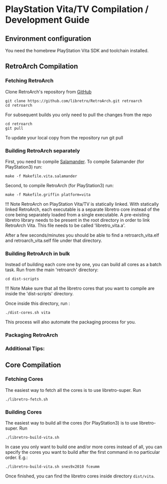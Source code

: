 # PlayStation Vita/TV Compilation / Development Guide

## Environment configuration

You need the homebrew PlayStation Vita SDK and toolchain installed.

## RetroArch Compilation

### Fetching RetroArch

Clone RetroArch's repository from [GitHub](https://github.com/libretro/RetroArch)

    git clone https://github.com/libretro/RetroArch.git retroarch
    cd retroarch

For subsequent builds you only need to pull the changes from the repo

    cd retroarch
    git pull

To update your local copy from the repository run git pull

### Building RetroArch separately

First, you need to compile [Salamander](../glossary.md#salamander). To compile Salamander (for PlayStation3) run:

    make -f Makefile.vita.salamander

Second, to compile RetroArch (for PlayStation3) run:

    make -f Makefile.griffin platform=vita

!!! Note
    RetroArch on PlayStation Vita/TV is statically linked. With statically linked RetroArch, each executable is a separate libretro core instead of the core being separately loaded from a single executable. A pre-existing libretro library needs to be present in the root directory in order to link RetroArch Vita. This file needs to be called 'libretro_vita.a'.

After a few seconds/minutes you should be able to find a retroarch_vita.elf and retroarch_vita.self file under that directory.

### Building RetroArch in bulk

Instead of building each core one by one, you can build all cores as a batch task. Run from the main 'retroarch' directory:

    cd dist-scripts

!!! Note
    Make sure that all the libretro cores that you want to compile are inside the 'dist-scripts' directory.

Once inside this directory, run :

    ./dist-cores.sh vita

This process will also automate the packaging process for you.

### Packaging RetroArch


### Additional Tips:

## Core Compilation

### Fetching Cores

The easiest way to fetch all the cores is to use libretro-super. Run

    ./libretro-fetch.sh

### Building Cores

The easiest way to build all the cores (for PlayStation3) is to use libretro-super. Run

    ./libretro-build-vita.sh

In case you only want to build one and/or more cores instead of all, you can specify the cores you want to build after the first command in no particular order. E.g.:

    ./libretro-build-vita.sh snes9x2010 fceumm

Once finished, you can find the libretro cores inside directory `dist/vita`.
